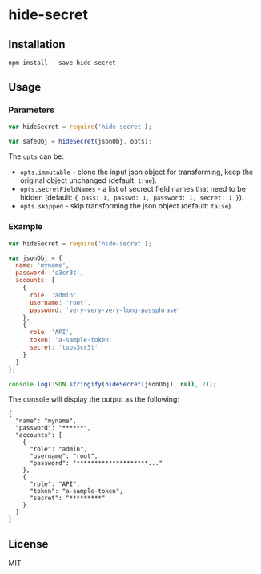 # hide-secret

## Installation

```shell
npm install --save hide-secret
```

## Usage

### Parameters

```javascript
var hideSecret = require('hide-secret');

var safeObj = hideSecret(jsonObj, opts);
```

The `opts` can be:

* `opts.immutable` - clone the input json object for transforming, keep the original object unchanged (default: `true`).
* `opts.secretFieldNames` - a list of secrect field names that need to be hidden (default: 
`{ pass: 1, passwd: 1, password: 1, secret: 1 }`).
* `opts.skipped` - skip transforming the json object (default: `false`).

### Example

```javascript
var hideSecret = require('hide-secret');

var jsonObj = {
  name: 'myname',
  password: 's3cr3t',
  accounts: [
    {
      role: 'admin',
      username: 'root',
      password: 'very-very-very-long-passphrase'
    },
    {
      role: 'API',
      token: 'a-sample-token',
      secret: 'tops3cr3t'
    }
  ]
};

console.log(JSON.stringify(hideSecret(jsonObj), null, 2));
```

The console will display the output as the following:

```
{
  "name": "myname",
  "password": "******",
  "accounts": [
    {
      "role": "admin",
      "username": "root",
      "password": "********************..."
    },
    {
      "role": "API",
      "token": "a-sample-token",
      "secret": "*********"
    }
  ]
}
```

## License

MIT